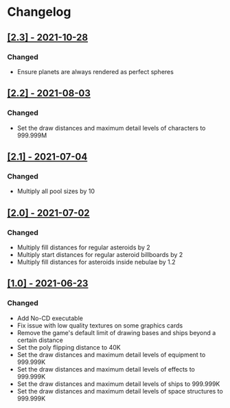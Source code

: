 # Changelog

## [[2.3] - 2021-10-28](https://github.com/BC46/freelancer-maximized-draw-distances/releases/tag/2.3)

### Changed
* Ensure planets are always rendered as perfect spheres


## [[2.2] - 2021-08-03](https://github.com/BC46/freelancer-maximized-draw-distances/releases/tag/2.2)

### Changed
* Set the draw distances and maximum detail levels of characters to 999.999M


## [[2.1] - 2021-07-04](https://github.com/BC46/freelancer-maximized-draw-distances/releases/tag/2.1)

### Changed
* Multiply all pool sizes by 10


## [[2.0] - 2021-07-02](https://github.com/BC46/freelancer-maximized-draw-distances/releases/tag/2.0)
 
### Changed
* Multiply fill distances for regular asteroids by 2
* Multiply start distances for regular asteroid billboards by 2
* Multiply fill distances for asteroids inside nebulae by 1.2


## [[1.0] - 2021-06-23](https://github.com/BC46/freelancer-maximized-draw-distances/releases/tag/1.0)

### Changed
* Add No-CD executable
* Fix issue with low quality textures on some graphics cards
* Remove the game's default limit of drawing bases and ships beyond a certain distance 
* Set the poly flipping distance to 40K
* Set the draw distances and maximum detail levels of equipment to 999.999K
* Set the draw distances and maximum detail levels of effects to 999.999K
* Set the draw distances and maximum detail levels of ships to 999.999K
* Set the draw distances and maximum detail levels of space structures to 999.999K